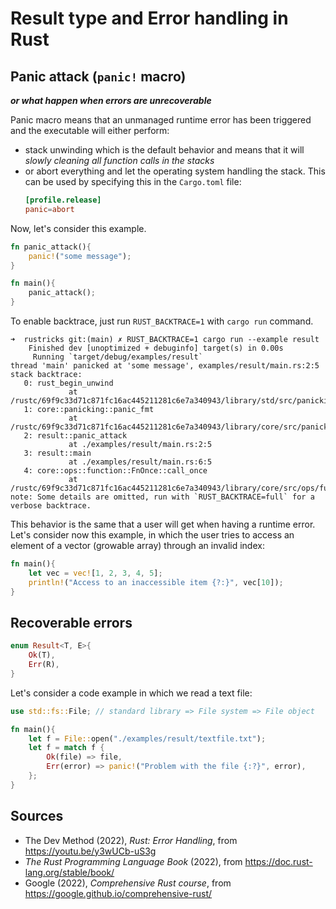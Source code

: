 # Result type and Error handling in Rust


## Panic attack (`panic!` macro)
***or what happen when errors are unrecoverable***

Panic macro means that an unmanaged runtime error has been triggered and the executable will either perform:
- stack unwinding which is the default behavior and means that it will *slowly cleaning all function calls in the stacks*
- or abort everything and let the operating system handling the stack. This can be used by specifying this in the `Cargo.toml` file:
    ```toml
    [profile.release]
    panic=abort
    ```

Now, let's consider this example.

```rust
fn panic_attack(){
    panic!("some message");
}

fn main(){
    panic_attack();
}
```

To enable backtrace, just run `RUST_BACKTRACE=1` with `cargo run` command.
```plain
➜  rustricks git:(main) ✗ RUST_BACKTRACE=1 cargo run --example result 
    Finished dev [unoptimized + debuginfo] target(s) in 0.00s
     Running `target/debug/examples/result`
thread 'main' panicked at 'some message', examples/result/main.rs:2:5
stack backtrace:
   0: rust_begin_unwind
             at /rustc/69f9c33d71c871fc16ac445211281c6e7a340943/library/std/src/panicking.rs:575:5
   1: core::panicking::panic_fmt
             at /rustc/69f9c33d71c871fc16ac445211281c6e7a340943/library/core/src/panicking.rs:65:14
   2: result::panic_attack
             at ./examples/result/main.rs:2:5
   3: result::main
             at ./examples/result/main.rs:6:5
   4: core::ops::function::FnOnce::call_once
             at /rustc/69f9c33d71c871fc16ac445211281c6e7a340943/library/core/src/ops/function.rs:251:5
note: Some details are omitted, run with `RUST_BACKTRACE=full` for a verbose backtrace.
```

This behavior is the same that a user will get when having a runtime error. Let's consider now this example, in which the user tries to access an element of a vector (growable array) through an invalid index:

```rust
fn main(){
    let vec = vec![1, 2, 3, 4, 5];
    println!("Access to an inaccessible item {?:}", vec[10]);
}
```

## Recoverable errors

```rust
enum Result<T, E>{
    Ok(T),
    Err(R),
}
```

Let's consider a code example in which we read a text file:

```rust
use std::fs::File; // standard library => File system => File object 

fn main(){
    let f = File::open("./examples/result/textfile.txt");
    let f = match f {
        Ok(file) => file,
        Err(error) => panic!("Problem with the file {:?}", error),
    };
}

```


## Sources

- The Dev Method (2022), *Rust: Error Handling*, from <https://youtu.be/y3wUCb-uS3g>
- *The Rust Programming Language Book* (2022), from <https://doc.rust-lang.org/stable/book/>
- Google (2022), *Comprehensive Rust course*, from <https://google.github.io/comprehensive-rust/>
